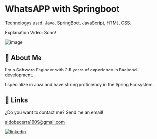
# WhatsAPP with Springboot

Technologys used: Java, SpringBoot, JavaScript, HTML, CSS.

Explanation Video: Sonn!

![image](https://github.com/user-attachments/assets/d0dd66d5-0ed8-471e-8028-dcf4584dfff5)


## 🚀 About Me
I'm a Software Engineer with 2.5 years of experience in Backend development. 

I specialize in Java and have strong proficiency in the Spring Ecosystem

## 🔗 Links

¿Do you want to contact me?
Send me an email!

aldobecerra1609@gmail.com

[![linkedin](https://img.shields.io/badge/linkedin-0A66C2?style=for-the-badge&logo=linkedin&logoColor=white)](https://www.linkedin.com/in/aldo-isaias-becerra-campos-591621200/)



